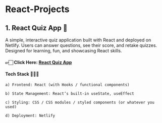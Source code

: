 # React-Projects

## 1. React Quiz App 🎯

A simple, interactive quiz application built with React and deployed on Netlify. Users can answer questions, see their score, and retake quizzes. Designed for learning, fun, and showcasing React skills.

   #### 👉🏻 Click Here: <a href="https://react-jsquizapp.netlify.app" target="_blank"> React Quiz App </a>

   #### Tech Stack 👨🏻‍💻

    a) Frontend: React (with Hooks / functional components)

    b) State Management: React’s built-in useState, useEffect

    c) Styling: CSS / CSS modules / styled components (or whatever you used)

    d) Deployment: Netlify
